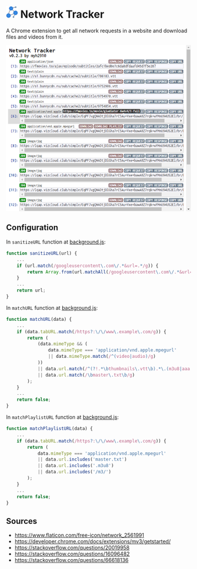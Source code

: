 # ![Icon](assets/icon_32.png) Network Tracker

A Chrome extension to get all network requests in a website and download files and videos from it.

![Screenshot](assets/screenshot.png)

## Configuration

In `sanitizeURL` function at [background.js](js/background.js#L265-L271):

```js
function sanitizeURL(url) {
	...
	if (url.match(/googleusercontent\.com\/.*&url=.*/g)) {
		return Array.from(url.matchAll(/googleusercontent\.com\/.*&url=(.*)/g))[0][1];
	}
	...
	return url;
}
```

In `matchURL` function at [background.js](js/background.js#L273-L290):

```js
function matchURL(data) {
	...
	if (data.tabURL.match(/https?:\/\/www\.example\.com/g)) {
		return (
			(data.mimeType && (
				data.mimeType === 'application/vnd.apple.mpegurl'
				|| data.mimeType.match(/^(video|audio)/g)
			))
			|| data.url.match(/^(?!.*\bthumbnails\.vtt\b).*\.(m3u8|aaa|ts|vtt|srt)\b/g)
			|| data.url.match(/\bmaster\.txt\b/g)
		);
	}
	...
	return false;
}
```

In `matchPlaylistURL` function at [background.js](js/background.js#L292-L300):

```js
function matchPlaylistURL(data) {
	...
	if (data.tabURL.match(/https?:\/\/www\.example\.com/g)) {
		return (
			data.mimeType === 'application/vnd.apple.mpegurl'
			|| data.url.includes('master.txt')
			|| data.url.includes('.m3u8')
			|| data.url.includes('/m3/')
		);
	}
	...
	return false;
}
```

## Sources

- <https://www.flaticon.com/free-icon/network_2561991>
- <https://developer.chrome.com/docs/extensions/mv3/getstarted/>
- <https://stackoverflow.com/questions/20019958>
- <https://stackoverflow.com/questions/16096482>
- <https://stackoverflow.com/questions/66618136>
